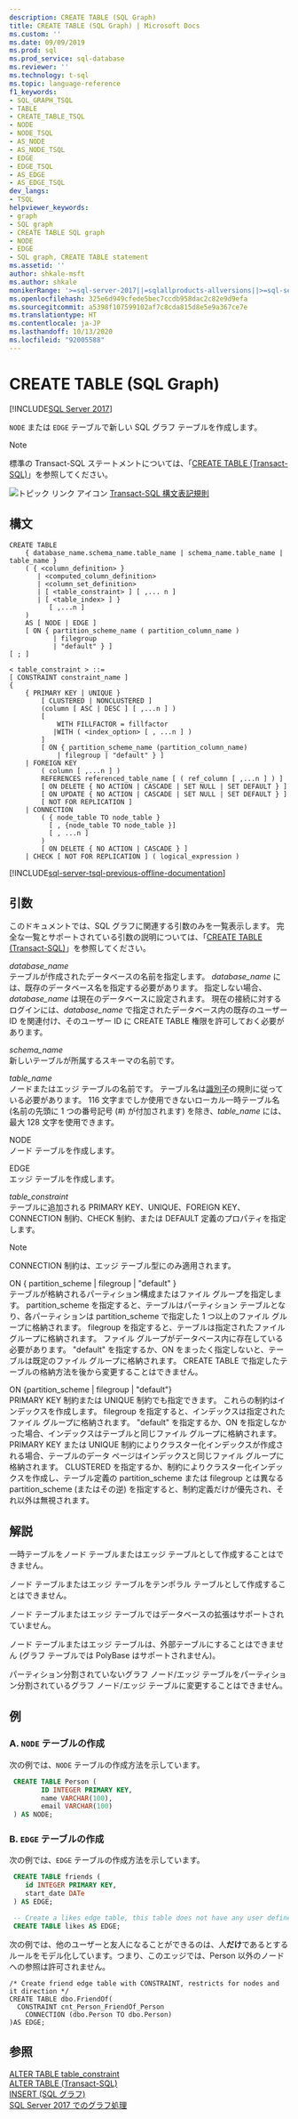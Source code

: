 ```yaml
---
description: CREATE TABLE (SQL Graph)
title: CREATE TABLE (SQL Graph) | Microsoft Docs
ms.custom: ''
ms.date: 09/09/2019
ms.prod: sql
ms.prod_service: sql-database
ms.reviewer: ''
ms.technology: t-sql
ms.topic: language-reference
f1_keywords:
- SQL_GRAPH_TSQL
- TABLE
- CREATE_TABLE_TSQL
- NODE
- NODE_TSQL
- AS_NODE
- AS_NODE_TSQL
- EDGE
- EDGE_TSQL
- AS_EDGE
- AS_EDGE_TSQL
dev_langs:
- TSQL
helpviewer_keywords:
- graph
- SQL graph
- CREATE TABLE SQL graph
- NODE
- EDGE
- SQL graph, CREATE TABLE statement
ms.assetid: ''
author: shkale-msft
ms.author: shkale
monikerRange: '>=sql-server-2017||=sqlallproducts-allversions||>=sql-server-linux-2017||=azuresqldb-mi-current'
ms.openlocfilehash: 325e6d949cfede5bec7ccdb958dac2c82e9d9efa
ms.sourcegitcommit: a5398f107599102af7c8cda815d8e5e9a367ce7e
ms.translationtype: HT
ms.contentlocale: ja-JP
ms.lasthandoff: 10/13/2020
ms.locfileid: "92005588"
---
```

# <a name="create-table-sql-graph"></a>CREATE TABLE (SQL Graph)
[!INCLUDE[SQL Server 2017](../../includes/applies-to-version/sqlserver2017.md)]

`NODE` または `EDGE` テーブルで新しい SQL グラフ テーブルを作成します。 
  
> [!NOTE]   
>  標準の Transact-SQL ステートメントについては、「[CREATE TABLE (Transact-SQL)](../../t-sql/statements/create-table-transact-sql.md)」を参照してください。
  
 ![トピック リンク アイコン](../../database-engine/configure-windows/media/topic-link.gif "トピック リンク アイコン") [Transact-SQL 構文表記規則](../../t-sql/language-elements/transact-sql-syntax-conventions-transact-sql.md)  
  
## <a name="syntax"></a>構文  
  
```syntaxsql
CREATE TABLE   
    { database_name.schema_name.table_name | schema_name.table_name | table_name }
    ( { <column_definition> } 
       | <computed_column_definition>
       | <column_set_definition>
       | [ <table_constraint> ] [ ,... n ]
       | [ <table_index> ] }
          [ ,...n ]
    )   
    AS [ NODE | EDGE ]
    [ ON { partition_scheme_name ( partition_column_name )
           | filegroup
           | "default" } ]
[ ; ] 

< table_constraint > ::=
[ CONSTRAINT constraint_name ]
{
    { PRIMARY KEY | UNIQUE }
        [ CLUSTERED | NONCLUSTERED ]
        (column [ ASC | DESC ] [ ,...n ] )
        [
            WITH FILLFACTOR = fillfactor
           |WITH ( <index_option> [ , ...n ] )
        ]
        [ ON { partition_scheme_name (partition_column_name)
            | filegroup | "default" } ]
    | FOREIGN KEY
        ( column [ ,...n ] )
        REFERENCES referenced_table_name [ ( ref_column [ ,...n ] ) ]
        [ ON DELETE { NO ACTION | CASCADE | SET NULL | SET DEFAULT } ]
        [ ON UPDATE { NO ACTION | CASCADE | SET NULL | SET DEFAULT } ]
        [ NOT FOR REPLICATION ]
    | CONNECTION
        ( { node_table TO node_table } 
          [ , {node_table TO node_table }]
          [ , ...n ]
        )
        [ ON DELETE { NO ACTION | CASCADE } ]
    | CHECK [ NOT FOR REPLICATION ] ( logical_expression )
```  
  
  
[!INCLUDE[sql-server-tsql-previous-offline-documentation](../../includes/sql-server-tsql-previous-offline-documentation.md)]

## <a name="arguments"></a>引数
このドキュメントでは、SQL グラフに関連する引数のみを一覧表示します。 完全な一覧とサポートされている引数の説明については、「[CREATE TABLE (Transact-SQL)](../../t-sql/statements/create-table-transact-sql.md)」を参照してください。

 *database_name*    
 テーブルが作成されたデータベースの名前を指定します。 *database_name* には、既存のデータベース名を指定する必要があります。 指定しない場合、*database_name* は現在のデータベースに設定されます。 現在の接続に対するログインには、*database_name* で指定されたデータベース内の既存のユーザー ID を関連付け、そのユーザー ID に CREATE TABLE 権限を許可しておく必要があります。  
  
 *schema_name*    
 新しいテーブルが所属するスキーマの名前です。  
  
 *table_name*      
 ノードまたはエッジ テーブルの名前です。 テーブル名は[識別子](../../relational-databases/databases/database-identifiers.md)の規則に従っている必要があります。 116 文字までしか使用できないローカル一時テーブル名 (名前の先頭に 1 つの番号記号 (#) が付加されます) を除き、*table_name* には、最大 128 文字を使用できます。  
  
 NODE   
 ノード テーブルを作成します。

 EDGE  
 エッジ テーブルを作成します。  
 
 *table_constraint*   
 テーブルに追加される PRIMARY KEY、UNIQUE、FOREIGN KEY、CONNECTION 制約、CHECK 制約、または DEFAULT 定義のプロパティを指定します。
 
 > [!NOTE]   
 > CONNECTION 制約は、エッジ テーブル型にのみ適用されます。
 
 ON { partition_scheme | filegroup | "default" }    
 テーブルが格納されるパーティション構成またはファイル グループを指定します。 partition_scheme を指定すると、テーブルはパーティション テーブルとなり、各パーティションは partition_scheme で指定した 1 つ以上のファイル グループに格納されます。 filegroup を指定すると、テーブルは指定されたファイル グループに格納されます。 ファイル グループがデータベース内に存在している必要があります。 "default" を指定するか、ON をまったく指定しないと、テーブルは既定のファイル グループに格納されます。 CREATE TABLE で指定したテーブルの格納方法を後から変更することはできません。

 ON {partition_scheme | filegroup | "default"}    
 PRIMARY KEY 制約または UNIQUE 制約でも指定できます。 これらの制約はインデックスを作成します。 filegroup を指定すると、インデックスは指定されたファイル グループに格納されます。 "default" を指定するか、ON を指定しなかった場合、インデックスはテーブルと同じファイル グループに格納されます。 PRIMARY KEY または UNIQUE 制約によりクラスター化インデックスが作成される場合、テーブルのデータ ページはインデックスと同じファイル グループに格納されます。 CLUSTERED を指定するか、制約によりクラスター化インデックスを作成し、テーブル定義の partition_scheme または filegroup とは異なる partition_scheme (またはその逆) を指定すると、制約定義だけが優先され、それ以外は無視されます。
  
## <a name="remarks"></a>解説

一時テーブルをノード テーブルまたはエッジ テーブルとして作成することはできません。  

ノード テーブルまたはエッジ テーブルをテンポラル テーブルとして作成することはできません。

ノード テーブルまたはエッジ テーブルではデータベースの拡張はサポートされていません。

ノード テーブルまたはエッジ テーブルは、外部テーブルにすることはできません (グラフ テーブルでは PolyBase はサポートされません)。 

パーティション分割されていないグラフ ノード/エッジ テーブルをパーティション分割されているグラフ ノード/エッジ テーブルに変更することはできません。 
  
 
## <a name="examples"></a>例  
  
### <a name="a-create-a-node-table"></a>A. `NODE` テーブルの作成
 次の例では、`NODE` テーブルの作成方法を示しています。

```sql
 CREATE TABLE Person (
        ID INTEGER PRIMARY KEY, 
        name VARCHAR(100), 
        email VARCHAR(100)
 ) AS NODE;
```

### <a name="b-create-an-edge-table"></a>B. `EDGE` テーブルの作成
次の例では、`EDGE` テーブルの作成方法を示しています。

```sql
 CREATE TABLE friends (
    id INTEGER PRIMARY KEY,
    start_date DATe
 ) AS EDGE;
```

```sql
 -- Create a likes edge table, this table does not have any user defined attributes   
 CREATE TABLE likes AS EDGE;
```

次の例では、他のユーザーと友人になることができるのは、人**だけ**であるとするルールをモデル化しています。つまり、このエッジでは、Person 以外のノードへの参照は許可されません。

```
/* Create friend edge table with CONSTRAINT, restricts for nodes and it direction */
CREATE TABLE dbo.FriendOf(
  CONSTRAINT cnt_Person_FriendOf_Person
    CONNECTION (dbo.Person TO dbo.Person) 
)AS EDGE;
```


## <a name="see-also"></a>参照 
 [ALTER TABLE table_constraint](../../t-sql/statements/alter-table-table-constraint-transact-sql.md)   
 [ALTER TABLE &#40;Transact-SQL&#41;](../../t-sql/statements/alter-table-transact-sql.md)   
 [INSERT (SQL グラフ)](../../t-sql/statements/insert-sql-graph.md)  
 [SQL Server 2017 でのグラフ処理](../../relational-databases/graphs/sql-graph-overview.md)


